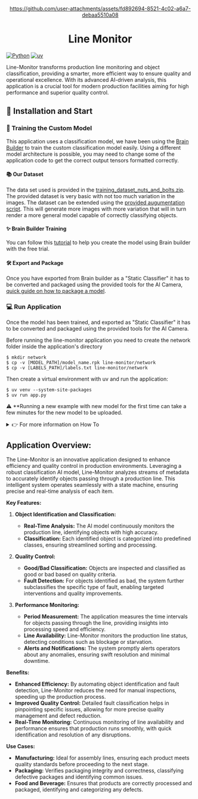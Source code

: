 <div align="center">

https://github.com/user-attachments/assets/fd892694-8521-4c02-a6a7-debaa5510a08

</div>

<div align="center">

# Line Monitor

</div>

[![Python](https://img.shields.io/badge/Python-3.11-blue?logo=python&logoColor=white)](https://www.python.org/)
[![uv](https://img.shields.io/endpoint?url=https://raw.githubusercontent.com/astral-sh/uv/main/assets/badge/v0.json)](https://docs.astral.sh/uv/)

Line-Monitor transforms production line monitoring and object classification, providing a smarter, more efficient way to ensure quality and operational excellence. With its advanced AI-driven analysis, this application is a crucial tool for modern production facilities aiming for high performance and superior quality control.

## 🚀 Installation and Start

### 🧠 Training the Custom Model
This application uses a classification model, we have been using the [Brain Builder](https://developer.aitrios.sony-semicon.com/en/studio/brain-builder) to train the custom classification model easily. Using a different model architecture is possible, you may need to change some of the application code to get the correct output tensors formatted correctly. 

#### 📚 Our Dataset
The data set used is provided in the [training_dataset_nuts_and_bolts.zip](./assets/training_dataset_nuts_and_bolts.zip).
The provided dataset is very basic with not too much variation in the images.
The dataset can be extended using the [provided augumentation script](../../tools/dataset-extender/README.md).
This will generate more images with more variation that will in turn render a more general model capable of correctly classifying objects. 

#### ✨ Brain Builder Training 
You can follow this [tutorial](https://developer.aitrios.sony-semicon.com/en/posts/quick-walkthrough-of-classifier-task-with-brain-builder) to help you create the model using Brain builder with the free trial. 

#### 🛠️ Export and Package

Once you have exported from Brain builder as a "Static Classifier" it has to be converted and packaged using the provided tools for the AI Camera, [quick guide on how to package a model](https://developer.aitrios.sony-semicon.com/en/raspberrypi-ai-camera/develop/ai-tutorials/prepare-and-deploy-ai-models-tutorial?version=2024-11-21&progLang=).


### 💻 Run Application
Once the model has been trained, and exported as "Static Classifier" it has to be converted and packaged using the provided tools for the AI Camera.

Before running the line-monitor application you need to create the network folder inside the application's directory
```
$ mkdir network
$ cp -v [MODEL_PATH]/model_name.rpk line-monitor/network
$ cp -v [LABELS_PATH]/labels.txt line-monitor/network
```

Then create a virtual environment with uv and run the application:
```
$ uv venv --system-site-packages
$ uv run app.py
```

:warning: **Running a new example with new model for the first time can take a few minutes for the new model to be uploaded.

<details>
<summary> 👉 For more information on How To </summary>

For a quick how to guide on how to get Line-monitoring working. [HOWTO](./HOWTO.md).
</details>

## **Application Overview:**

The Line-Monitor is an innovative application designed to enhance efficiency and quality control in production environments. Leveraging a robust classification AI model, Line-Monitor analyzes streams of metadata to accurately identify objects passing through a production line. This intelligent system operates seamlessly with a state machine, ensuring precise and real-time analysis of each item.

**Key Features:**

1. **Object Identification and Classification:**
   - **Real-Time Analysis:** The AI model continuously monitors the production line, identifying objects with high accuracy.
   - **Classification:** Each identified object is categorized into predefined classes, ensuring streamlined sorting and processing.

2. **Quality Control:**
   - **Good/Bad Classification:** Objects are inspected and classified as good or bad based on quality criteria.
   - **Fault Detection:** For objects identified as bad, the system further subclassifies the specific type of fault, enabling targeted interventions and quality improvements.

3. **Performance Monitoring:**
   - **Period Measurement:** The application measures the time intervals for objects passing through the line, providing insights into processing speed and efficiency.
   - **Line Availability:** Line-Monitor monitors the production line status, detecting conditions such as blockage or starvation.
   - **Alerts and Notifications:** The system promptly alerts operators about any anomalies, ensuring swift resolution and minimal downtime.

**Benefits:**

- **Enhanced Efficiency:** By automating object identification and fault detection, Line-Monitor reduces the need for manual inspections, speeding up the production process.
- **Improved Quality Control:** Detailed fault classification helps in pinpointing specific issues, allowing for more precise quality management and defect reduction.
- **Real-Time Monitoring:** Continuous monitoring of line availability and performance ensures that production runs smoothly, with quick identification and resolution of any disruptions.

**Use Cases:**

- **Manufacturing:** Ideal for assembly lines, ensuring each product meets quality standards before proceeding to the next stage.
- **Packaging:** Verifies packaging integrity and correctness, classifying defective packages and identifying common issues.
- **Food and Beverage:** Ensures that products are correctly processed and packaged, identifying and categorizing any defects.

